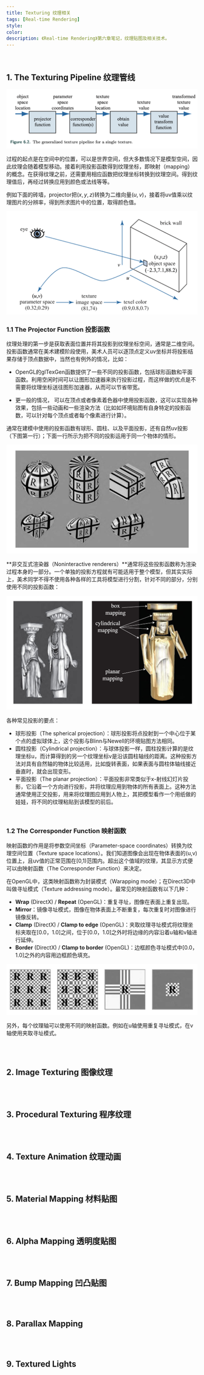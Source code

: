 ```yaml
---
title: Texturing 纹理相关
tags: [Real-time Rendering]
style: 
color: 
description: 《Real-time Rendering》第六章笔记，纹理贴图及相关技术。
---
```


<script src="https://polyfill.io/v3/polyfill.min.js?features=es6"></script>
<script id="MathJax-script" async src="https://cdn.jsdelivr.net/npm/mathjax@3/es5/tex-mml-chtml.js"></script>
<script> 
MathJax = {
  tex: {
    inlineMath: [['$', '$']],
    processEscapes: true
  }
};
</script>

<br/>

## 1. The Texturing Pipeline 纹理管线

![avatar](../assets/img/post2/rtr6/1.png)



过程的起点是在空间中的位置，可以是世界空间，但大多数情况下是模型空间，因此纹理会随着模型移动。接着利用投影函数得到纹理坐标，即映射（mapping）的概念。在获得纹理之前，还需要用相应函数把纹理坐标转换到纹理空间。得到纹理值后，再经过转换应用到颜色或法线等等。

例如下面的砖墙，projector把$(x,y,z)$转换为二维向量$(u,v)$，接着将uv值乘以纹理图片的分辨率，得到所求图片中的位置，取得颜色值。



![avatar](../assets/img/post2/rtr6/2.png)



### 1.1 The Projector Function 投影函数

纹理处理的第一步是获取表面位置并将其投影到纹理坐标空间，通常是二维空间。 投影函数通常在美术建模阶段使用，美术人员可以逐顶点定义uv坐标并将投影结果存储于顶点数据中，当然也有例外的情况，比如：

- OpenGL的glTexGen函数提供了一些不同的投影函数，包括球形函数和平面函数。利用空闲时间可以让图形加速器来执行投影过程，而这样做的优点是不需要将纹理坐标送往图形加速器，从而可以节省带宽。

- 更一般的情况， 可以在顶点或者像素着色器中使用投影函数，这可以实现各种效果，包括一些动画和一些渲染方法（比如如环境贴图有自身特定的投影函数，可以针对每个顶点或者每个像素进行计算）。

通常在建模中使用的投影函数有球形、圆柱、以及平面投影，还有自然uv投影（下图第一行）；下面一行所示为把不同的投影运用于同一个物体的情形。

![avatar](../assets/img/post2/rtr6/3.jpeg)

**非交互式渲染器（Noninteractive renderers）**通常将这些投影函数称为渲染过程本身的一部分。一个单独的投影方程就有可能适用于整个模型，但其实实际上，美术同学不得不使用各种各样的工具将模型进行分割，针对不同的部分，分别使用不同的投影函数：

![avatar](../assets/img/post2/rtr6/4.jpeg)

各种常见投影的要点：

- 球形投影（The spherical projection）：球形投影将点投射到一个中心位于某个点的虚拟球体上，这个投影与Blinn与Newell的环境贴图方法相同。
- 圆柱投影（Cylindrical projection）：与球体投影一样，圆柱投影计算的是纹理坐标u，而计算得到的另一个纹理坐标v是沿该圆柱轴线的距离。这种投影方法对具有自然轴的物体比较适用，比如旋转表面，如果表面与圆柱体轴线接近垂直时，就会出现变形。
- 平面投影（The planar projection）：平面投影非常类似于x-射线幻灯片投影，它沿着一个方向进行投影，并将纹理应用到物体的所有表面上。这种方法通常使用正交投影，用来将纹理图应用到人物上，其把模型看作一个用纸做的娃娃，将不同的纹理粘贴到该模型的前后。



<br/>



### 1.2 The Corresponder Function 映射函数

映射函数的作用是将参数空间坐标（Parameter-space coordinates）转换为纹理空间位置（Texture space locations）。我们知道图像会出现在物体表面的(u,v)位置上，且uv值的正常范围在[0,1)范围内。超出这个值域的纹理，其显示方式便可以由映射函数（The Corresponder Function）来决定。

在OpenGL中，这类映射函数称为封装模式（Warapping mode）；在Direct3D中叫做寻址模式（Texture addressing mode）。最常见的映射函数有以下几种：

- **Wrap** (DirectX) / **Repeat** (OpenGL)：重复寻址，图像在表面上重复出现。
- **Mirror**：镜像寻址模式，图像在物体表面上不断重复，每次重复时对图像进行镜像反转。
- **Clamp** (DirectX) / **Clamp to edge** (OpenGL)：夹取纹理寻址模式将纹理坐标夹取在[0.0，1.0]之间，位于[0.0，1.0]之外时将边缘的内容沿着u轴和v轴进行延伸。
- **Border** (DirectX) / **Clamp to border** (OpenGL)：边框颜色寻址模式中[0.0，1.0]之外的内容用边框颜色填充。

![avatar](../assets/img/post2/rtr6/5.jpeg)

另外，每个纹理轴可以使用不同的映射函数。例如在u轴使用重复寻址模式，在v轴使用夹取寻址模式。

<br/>

<br/>

## 2. Image Texturing 图像纹理



<br/>

<br/>

## 3. Procedural Texturing 程序纹理



<br/>

<br/>



## 4. Texture Animation 纹理动画



<br/>

<br/>



## 5. Material Mapping 材料贴图



<br/>

<br/>

## 6. Alpha Mapping 透明度贴图

<br/>

<br/>



## 7. Bump Mapping 凹凸贴图

<br/>

<br/>



## 8. Parallax Mapping

<br/>

<br/>



## 9. Textured Lights

<br/>

<br/>
